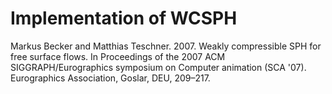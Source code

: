# Implementation of WCSPH
Markus Becker and Matthias Teschner. 2007. Weakly compressible SPH for free surface flows. In Proceedings of the 2007 ACM SIGGRAPH/Eurographics symposium on Computer animation (SCA '07). Eurographics Association, Goslar, DEU, 209–217.

